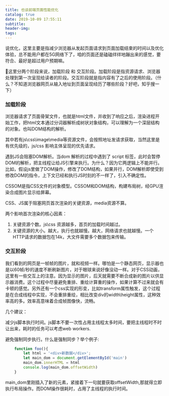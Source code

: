 ```yaml
---
title: 也谈前端页面性能优化
catalog: true
date: 2019-10-09 17:55:11
subtitle:
header-img:
tags:
---
```


说优化，这里主要是指减少浏览器从发起页面请求到页面加载结束的时间以及优化体验，总不能用户都在5G网络下了，咱的页面还是磕磕绊绊地蹦出来的感觉，要符合、最好是超过用户预期嘛。

这里分两个阶段来说，加载阶段 和 交互阶段。加载阶段是指资源请求、浏览器处理到第一次呈现给读者的阶段。交互阶段就是指内容有了之后的使用阶段。（什么？不知道浏览器网页从输入地址到页面呈现经历了哪些阶段？好吧，知乎搜一下）

### 加载阶段

浏览器请求了页面骨架文件，也就是html文件，并收到了响应之后，渲染进程开始工作，把html文本通过分词器解析成树状对象结构，可以理解为一个深层结构的对象。也叫DOM结构的解析。

其中若有js\css\image\media等资源文件，会按照地址发请求获取，当然这里是有优先级的，js/css 影响主体呈现的优先请求。

遇到JS会阻塞DOM解析。当dom 解析的过程中遇到了 script 标签，此时会暂停DOM的解析，把主线程让给JS引擎来执行。为什么？因为它两逻辑上不能并行。比如，假设js里做了DOM操作，修改了DOM结构，如果并行，DOM解析即使受到修改DOM的指令，上下文已经和执行JS时刻的不一样了，引入不确定性。

CSSOM是指CSS文件的对象模型。CSSOM和DOM结构，构建布局树，经GPU渲染合成图片显示给屏幕。

CSS、JS属于阻塞网页首次渲染的关键资源，media资源不算。

两个影响首次渲染的核心因素：

1. 关键资源个数。js\css 资源越多，首页的加载时间越过。
2. 关键资源的大小。越大，执行也就越慢。越大，网络请求也就越慢。一个HTTP请求的数据包在14k，大文件需要多个数据包来传输。




### 交互阶段

我们看到的网页是一帧帧的图片，就和视频一样。哪怕是一个静态网页，显示器也是以60帧/秒的速度不断刷新图片，对于眼球来说好像没动一样。对于CSS动画，这里有一些交互上的注意。因为显示的图片，后天就需要不断合成新的图片以供显示器消费。这个过程中尽量避免重排、重绘计算重的操作，如果计算不过来就会有卡顿的感觉。另外还有一个css实现的形变，比如transform属性触发，这个过程是在合成线程中实现，不会重排重绘，相比改变div的width\height属性，这种效率高的多。效率高意味着合成帧图像快，流畅。

几个建议：

减少js脚本执行时间。js脚本不要一次性占用主线程太多时间，要把主线程时不时让出来，耗时的任务可以考虑web workers.

避免强制同步执行。什么是强制同步？举个例子:
```javascript
    function foo(){
        let html = '<div>新数据</div>';
        let main_dom = document.getElementById('main')
        main_dom.innerHTML = html
        console.log(main_dom.offsetWidth)
    }
```
main_dom里刚插入了新的元素，紧接着下一句就要获取offsetWidth,那就得立即执行布局操作。而DOM操作很耗时，占用了主线程的执行时间。
